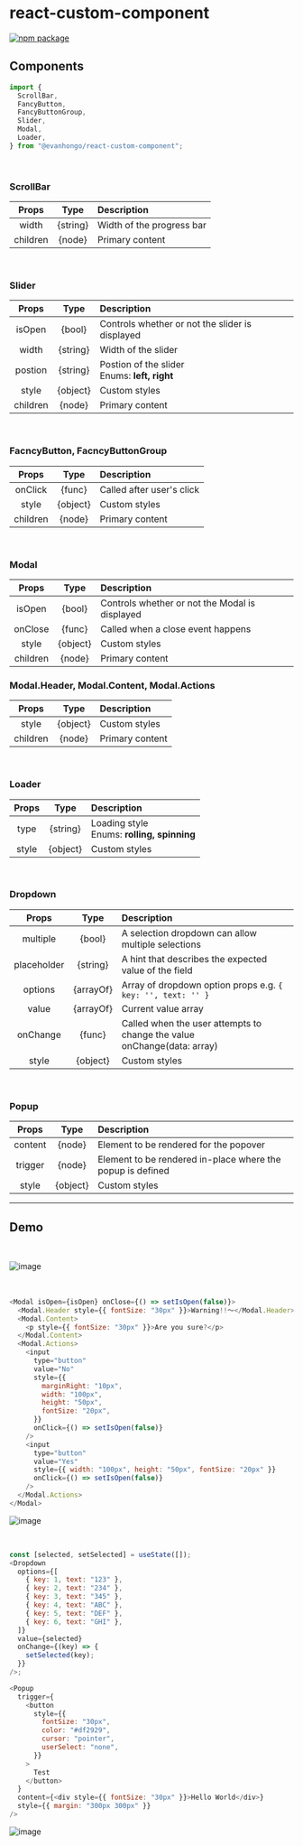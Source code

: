 # react-custom-component

[![npm package][npm-badge]][npm]

## Components

```js
import {
  ScrollBar,
  FancyButton,
  FancyButtonGroup,
  Slider,
  Modal,
  Loader,
} from "@evanhongo/react-custom-component";
```

<br />

### **ScrollBar**

|  Props   |   Type   | Description               |
| :------: | :------: | :------------------------ |
|  width   | {string} | Width of the progress bar |
| children |  {node}  | Primary content           |

<br />

### **Slider**

|  Props   |   Type   | Description                                        |
| :------: | :------: | :------------------------------------------------- |
|  isOpen  |  {bool}  | Controls whether or not the slider is displayed    |
|  width   | {string} | Width of the slider                                |
| postion  | {string} | Postion of the slider <br />Enums: **left, right** |
|  style   | {object} | Custom styles                                      |
| children |  {node}  | Primary content                                    |

<br />

### **FacncyButton, FacncyButtonGroup**

|  Props   |   Type   | Description               |
| :------: | :------: | :------------------------ |
| onClick  |  {func}  | Called after user's click |
|  style   | {object} | Custom styles             |
| children |  {node}  | Primary content           |

<br />

### **Modal**

|  Props   |   Type   | Description                                    |
| :------: | :------: | :--------------------------------------------- |
|  isOpen  |  {bool}  | Controls whether or not the Modal is displayed |
| onClose  |  {func}  | Called when a close event happens              |
|  style   | {object} | Custom styles                                  |
| children |  {node}  | Primary content                                |

### **Modal.Header, Modal.Content, Modal.Actions**

|  Props   |   Type   | Description     |
| :------: | :------: | :-------------- |
|  style   | {object} | Custom styles   |
| children |  {node}  | Primary content |

<br />

### **Loader**

| Props |   Type   | Description                                      |
| :---: | :------: | :----------------------------------------------- |
| type  | {string} | Loading style <br/> Enums: **rolling, spinning** |
| style | {object} | Custom styles                                    |

<br />

### **Dropdown**

|    Props    |   Type    | Description                                                                   |
| :---------: | :-------: | :---------------------------------------------------------------------------- |
|  multiple   |  {bool}   | A selection dropdown can allow multiple selections                            |
| placeholder | {string}  | A hint that describes the expected value of the field                         |
|   options   | {arrayOf} | Array of dropdown option props e.g. `{ key: '', text: '' }`                   |
|    value    | {arrayOf} | Current value array                                                           |
|  onChange   |  {func}   | Called when the user attempts to change the value <br/> onChange(data: array) |
|    style    | {object}  | Custom styles                                                                 |

<br />

### **Popup**

|  Props  |   Type   | Description                                                |
| :-----: | :------: | :--------------------------------------------------------- |
| content |  {node}  | Element to be rendered for the popover                     |
| trigger |  {node}  | Element to be rendered in-place where the popup is defined |
|  style  | {object} | Custom styles                                              |

---

## Demo

<br />

![image](./demo/gif/demo1.gif)
<br />
<br />
<br />

```js
<Modal isOpen={isOpen} onClose={() => setIsOpen(false)}>
  <Modal.Header style={{ fontSize: "30px" }}>Warning!!～</Modal.Header>
  <Modal.Content>
    <p style={{ fontSize: "30px" }}>Are you sure?</p>
  </Modal.Content>
  <Modal.Actions>
    <input
      type="button"
      value="No"
      style={{
        marginRight: "10px",
        width: "100px",
        height: "50px",
        fontSize: "20px",
      }}
      onClick={() => setIsOpen(false)}
    />
    <input
      type="button"
      value="Yes"
      style={{ width: "100px", height: "50px", fontSize: "20px" }}
      onClick={() => setIsOpen(false)}
    />
  </Modal.Actions>
</Modal>
```

![image](./demo/gif/demo2.gif)

<br />

```js
const [selected, setSelected] = useState([]);
<Dropdown
  options={[
    { key: 1, text: "123" },
    { key: 2, text: "234" },
    { key: 3, text: "345" },
    { key: 4, text: "ABC" },
    { key: 5, text: "DEF" },
    { key: 6, text: "GHI" },
  ]}
  value={selected}
  onChange={(key) => {
    setSelected(key);
  }}
/>;
```

```js
<Popup
  trigger={
    <button
      style={{
        fontSize: "30px",
        color: "#df2929",
        cursor: "pointer",
        userSelect: "none",
      }}
    >
      Test
    </button>
  }
  content={<div style={{ fontSize: "30px" }}>Hello World</div>}
  style={{ margin: "300px 300px" }}
/>
```

![image](./demo/gif/demo3.gif)

[npm-badge]: https://img.shields.io/npm/v/npm-package.png?style=flat-square
[npm]: https://www.npmjs.org/package/npm-package
